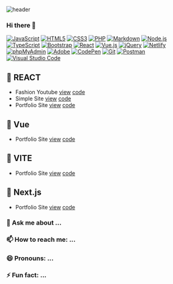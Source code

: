 ![header](https://capsule-render.vercel.app/api?type=waving&color=0:EEFF00,100:a82da8&height=300&section=header&text=Uzin's%20GitHub%20stats&fontSize=50)
### Hi there 👋
<div>
  <a href="#"><img alt="JavaScript" src="https://img.shields.io/badge/JavaScript-F7DF1E?style=flat&logo=JavaScript&logoColor=white"></a>
  <a href="#"><img alt="HTML5" src="https://img.shields.io/badge/HTML5-E34F26?logo=HTML5&logoColor=white"></a>
  <a href="#"><img alt="CSS3" src="https://img.shields.io/badge/CSS3-1572B6?logo=CSS3&logoColor=white"></a>
  <a href="#"><img alt="PHP" src="https://img.shields.io/badge/PHP-777BB4?logo=PHP&logoColor=white"></a>
  <a href="#"><img alt="Markdown" src="https://img.shields.io/badge/Markdown-000?logo=Markdown&logoColor=white"></a>
  <a href="#"><img alt="Node.js" src="https://img.shields.io/badge/Node.js-339933?logo=Node.js&logoColor=white"></a>
  <a href="#"><img alt="TypeScript" src="https://img.shields.io/badge/TypeScript-3178C6?logo=TypeScript&logoColor=white"></a>
  <a href="#"><img alt="Bootstrap" src="https://img.shields.io/badge/Bootstrap-7952B3?logo=Bootstrap&logoColor=white"></a>
  <a href="#"><img alt="React" src="https://img.shields.io/badge/React-61DAFB?logo=React&logoColor=white"></a>
  <a href="#"><img alt="Vue.js" src="https://img.shields.io/badge/Vue.js-4FC08D?logo=Vue.js&logoColor=white"></a>
  <a href="#"><img alt="jQuery" src="https://img.shields.io/badge/jQuery-0769AD?logo=jQuery&logoColor=white"></a>
  <a href="#"><img alt="Netlify" src="https://img.shields.io/badge/Netlify-00C7B7?logo=Netlify&logoColor=white"></a>
  <a href="#"><img alt="phpMyAdmin" src="https://img.shields.io/badge/phpMyAdmin-6C78AF?logo=phpMyAdmin&logoColor=white"></a>
  <a href="#"><img alt="Adobe" src="https://img.shields.io/badge/Adobe-FF0000?logo=Adobe&logoColor=white"></a>
  <a href="#"><img alt="CodePen" src="https://img.shields.io/badge/CodePen-000?logo=CodePen&logoColor=white"></a>
  <a href="#"><img alt="Git" src="https://img.shields.io/badge/Git-F05032?logo=Git&logoColor=white"></a>
  <a href="#"><img alt="Postman" src="https://img.shields.io/badge/Postman-FF6C37?logo=Postman&logoColor=white"></a>
  <a href="#"><img alt="Visual Studio Code" src="https://img.shields.io/badge/Visual Studio Code-007ACC?logo=Visual Studio Code&logoColor=white"></a>
</div>

## 🔭 REACT
- Fashion Youtube
  [view](https://react-youtube2023-uzin.netlify.app/) [code](https://github.com/uUZINN/react-youtube)
- Simple Site
  [view](https://react-webpage11.netlify.app/) [code](https://github.com/uUZINN/react-webpage)
- Portfolio Site
  [view](https://react-project2023-uzin.web.app/) [code](https://github.com/uUZINN/react-project2023)

## 🌱 Vue
- Portfolio Site [view](vue-project2023.vercel.app) [code](https://github.com/uUZINN/vue-project2023)

## 👯 VITE
- Portfolio Site [view](vite-project2023-uzin.netlify.app/) [code](https://github.com/uUZINN/vite-project2023)

## 🤔 Next.js 
- Portfolio Site [view](next-project2023.vercel.app) [code](https://github.com/uUZINN/next-project2023)
  
### 💬 Ask me about ...
### 📫 How to reach me: ...
### 😄 Pronouns: ...
### ⚡ Fun fact: ...
